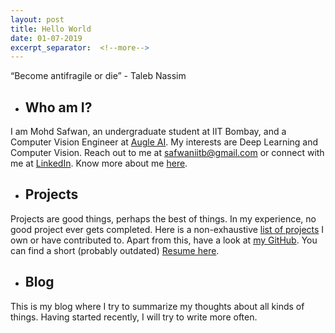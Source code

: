 ```yaml
---
layout: post
title: Hello World
date: 01-07-2019
excerpt_separator:  <!--more-->
---
```


<p class="message">
    “Become antifragile or die” - Taleb Nassim
</p>

- ## Who am I?

I am Mohd Safwan, an undergraduate student at IIT Bombay, and a Computer Vision Engineer at [Augle AI](https://augle.ai). My interests are Deep Learning and Computer Vision. Reach out to me at [safwaniitb@gmail.com](mailto:safwaniitb@gmail.com) or connect with me at  [LinkedIn](https://www.linkedin.com/in/safwankdb/). Know more about me [here](./about).

- ## Projects

Projects are good things, perhaps the best of things. In my experience, no good project ever gets completed. Here is a non-exhaustive [list of projects](./projects) I own or have contributed to. Apart from this, have a look at [my GitHub](https://github.com/safwankdb). You can find a short (probably outdated) [Resume here](./Resume.pdf).

- ## Blog

This is my blog where I try to summarize my thoughts about all kinds of things. Having started recently, I will try to write more often.
